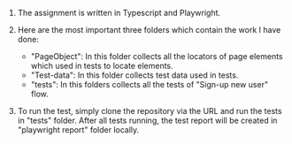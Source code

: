 1. The assignment is written in Typescript and Playwright.

2. Here are the most important three folders which contain the work I have done:
     - "PageObject": In this folder collects all the locators of page elements which used in tests to locate elements.
    - "Test-data": In this folder collects test data used in tests.
    - "tests": In this folders collects all the tests of "Sign-up new user" flow.

3. To run the test, simply clone the repository via the URL and run the tests in "tests" folder. After all tests running, the test report will be created in "playwright report" folder locally. 
